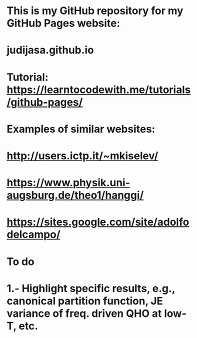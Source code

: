 # This is my GitHub repository for my GitHub Pages website:
# judijasa.github.io
# 
# Tutorial: https://learntocodewith.me/tutorials/github-pages/

# Examples of similar websites:
# http://users.ictp.it/~mkiselev/
# https://www.physik.uni-augsburg.de/theo1/hanggi/
# https://sites.google.com/site/adolfodelcampo/

# To do
# 1.- Highlight specific results, e.g., canonical partition function, JE variance of freq. driven QHO at low-T, etc.
